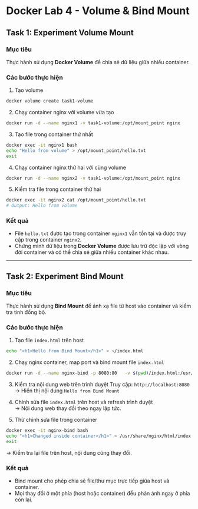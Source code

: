 # Docker Lab 4 - Volume & Bind Mount

## Task 1: Experiment Volume Mount

### Mục tiêu
Thực hành sử dụng **Docker Volume** để chia sẻ dữ liệu giữa nhiều container.

### Các bước thực hiện
1. Tạo volume
```bash
docker volume create task1-volume
```

2. Chạy container nginx với volume vừa tạo
```bash
docker run -d --name nginx1 -v task1-volume:/opt/mount_point nginx
```

3. Tạo file trong container thứ nhất
```bash
docker exec -it nginx1 bash
echo "Hello from volume" > /opt/mount_point/hello.txt
exit
```

4. Chạy container nginx thứ hai với cùng volume
```bash
docker run -d --name nginx2 -v task1-volume:/opt/mount_point nginx
```

5. Kiểm tra file trong container thứ hai
```bash
docker exec -it nginx2 cat /opt/mount_point/hello.txt
# Output: Hello from volume
```

### Kết quả
- File `hello.txt` được tạo trong container `nginx1` vẫn tồn tại và được truy cập trong container `nginx2`.  
- Chứng minh dữ liệu trong **Docker Volume** được lưu trữ độc lập với vòng đời container và có thể chia sẻ giữa nhiều container khác nhau.

---

## Task 2: Experiment Bind Mount

### Mục tiêu
Thực hành sử dụng **Bind Mount** để ánh xạ file từ host vào container và kiểm tra tính đồng bộ.

### Các bước thực hiện
1. Tạo file `index.html` trên host
```bash
echo "<h1>Hello from Bind Mount</h1>" > ~/index.html
```

2. Chạy nginx container, map port và bind mount file `index.html`
```bash
docker run -d --name nginx-bind -p 8080:80   -v $(pwd)/index.html:/usr/share/nginx/html/index.html   nginx
```

3. Kiểm tra nội dung web trên trình duyệt
Truy cập: `http://localhost:8080`  
→ Hiển thị nội dung `Hello from Bind Mount`

4. Chỉnh sửa file `index.html` trên host và refresh trình duyệt  
→ Nội dung web thay đổi theo ngay lập tức.

5. Thử chỉnh sửa file trong container
```bash
docker exec -it nginx-bind bash
echo "<h1>Changed inside container</h1>" > /usr/share/nginx/html/index.html
exit
```
→ Kiểm tra lại file trên host, nội dung cũng thay đổi.

### Kết quả
- Bind mount cho phép chia sẻ file/thư mục trực tiếp giữa host và container.  
- Mọi thay đổi ở một phía (host hoặc container) đều phản ánh ngay ở phía còn lại.
